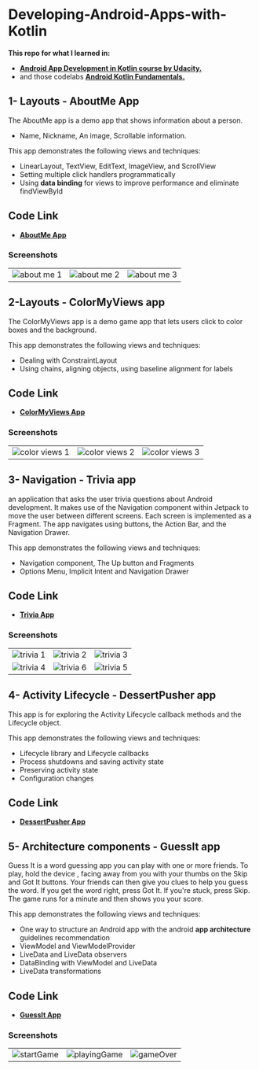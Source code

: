 # Developing-Android-Apps-with-Kotlin

__This repo for what I learned in:__ 
* <a href="https://www.udacity.com/course/developing-android-apps-with-kotlin--ud9012" target="_blank">**Android App Development in Kotlin course by Udacity.**</a>  
* and those codelabs <a href="https://codelabs.developers.google.com/android-kotlin-fundamentals/"  target="_blank"> **Android Kotlin Fundamentals.**</a>

##
## 1- Layouts - AboutMe App
The AboutMe app is a demo app that shows information about a person. 
* Name, Nickname, An image, Scrollable information.

This app demonstrates the following views and techniques:
* LinearLayout, TextView, EditText, ImageView, and ScrollView 
* Setting multiple click handlers programmatically
* Using **data binding** for views to improve performance and eliminate findViewById

## Code Link
* <a href="https://github.com/Hosam11/Developing-Android-Apps-with-Kotlin/tree/main/AboutMe "  target="_blank"> **AboutMe App**</a> 

### Screenshots
|  | | |
| :---: |:---:| :---:|
| ![about me 1](https://user-images.githubusercontent.com/18370055/95278681-08539280-0851-11eb-98e8-ea910c146e14.PNG)  |  ![about me 2](https://user-images.githubusercontent.com/18370055/95278677-0689cf00-0851-11eb-98ce-ad642a9d4a72.PNG)  | ![about me 3](https://user-images.githubusercontent.com/18370055/95278680-07bafc00-0851-11eb-9a96-e7f2c76c28c2.PNG)  |

##
## 2-Layouts - ColorMyViews app
The ColorMyViews app is a demo game app that lets users click to color boxes and the background.

This app demonstrates the following views and techniques:
* Dealing with ConstraintLayout
* Using chains, aligning objects, using baseline alignment for labels

## Code Link
* <a href="https://github.com/Hosam11/Developing-Android-Apps-with-Kotlin/tree/main/ColorMyViews"  target="_blank"> **ColorMyViews App**</a> 

### Screenshots
|  | | |
| :---: |:---:| :---:|
| ![color views 1](https://user-images.githubusercontent.com/18370055/95279063-00e0b900-0852-11eb-9d60-5ce1ae91c10f.PNG)  |  ![color views 2](https://user-images.githubusercontent.com/18370055/95279066-0211e600-0852-11eb-93e0-e183bc6147c7.PNG)  | ![color views 3](https://user-images.githubusercontent.com/18370055/95279067-0211e600-0852-11eb-8d4d-5200e626b432.PNG) |

##
## 3- Navigation - Trivia app
an application that asks the user trivia questions about Android development. It makes use of the Navigation component within Jetpack to move the user between different screens. Each screen is implemented as a Fragment. The app navigates using buttons, the Action Bar, and the Navigation Drawer.

This app demonstrates the following views and techniques:
* Navigation component, The Up button and Fragments 
* Options Menu, Implicit Intent and Navigation Drawer

## Code Link
* <a href="https://github.com/Hosam11/Developing-Android-Apps-with-Kotlin/tree/main/Trivia"  target="_blank"> **Trivia App**</a>

### Screenshots
|  | | |
| :---: |:---:| :---:|
| ![trivia 1](https://user-images.githubusercontent.com/18370055/95689289-00f50600-0c10-11eb-99ee-b1c393ca2b80.PNG) | ![trivia 2](https://user-images.githubusercontent.com/18370055/95689290-00f50600-0c10-11eb-8695-fd9de20addf5.PNG)| ![trivia 3](https://user-images.githubusercontent.com/18370055/95689291-018d9c80-0c10-11eb-92a1-d058a410f00b.PNG) |
|![trivia 4](https://user-images.githubusercontent.com/18370055/95689292-018d9c80-0c10-11eb-83ba-58ddbf813732.PNG) | ![trivia 6](https://user-images.githubusercontent.com/18370055/95689288-ffc3d900-0c0f-11eb-93a1-edb9ad0bba47.PNG) | ![trivia 5](https://user-images.githubusercontent.com/18370055/95689293-02263300-0c10-11eb-9df0-f7bdd7aaf7dc.PNG) | 

##
## 4- Activity Lifecycle - DessertPusher app
This app is for exploring the Activity Lifecycle callback methods and the Lifecycle object.

This app demonstrates the following views and techniques:
* Lifecycle library and Lifecycle callbacks
* Process shutdowns and saving activity state
* Preserving activity state
* Configuration changes

## Code Link
* <a href="https://github.com/Hosam11/Developing-Android-Apps-with-Kotlin/tree/main/DessertPusher"  target="_blank"> **DessertPusher App**</a>

##
## 5- Architecture components - GuessIt app
Guess It is a word guessing app you can play with one or more friends. To play, hold the device , facing away from you with your thumbs on the Skip and Got It buttons. Your friends can then give you clues to help you guess the word.
If you get the word right, press Got It. If you're stuck, press Skip. The game runs for a minute and then shows you your score.

This app demonstrates the following views and techniques:
* One way to structure an Android app with the android **app architecture** guidelines recommendation
* ViewModel and ViewModelProvider
* LiveData and LiveData observers
* DataBinding with ViewModel and LiveData
* LiveData transformations

## Code Link
* <a href="https://github.com/Hosam11/Developing-Android-Apps-with-Kotlin/tree/main/GuessIt"  target="_blank"> **GuessIt App**</a>

### Screenshots
|  | | |
| :---: |:---:| :---:|
|![startGame](https://user-images.githubusercontent.com/18370055/96796339-f00e7680-13ff-11eb-8709-8dd9429f84a7.PNG) | ![playingGame](https://user-images.githubusercontent.com/18370055/96796338-f00e7680-13ff-11eb-8b14-ceea8cb2988a.PNG) | ![gameOver](https://user-images.githubusercontent.com/18370055/97078252-38d65300-15eb-11eb-874b-41c8ed0905de.PNG)|










